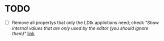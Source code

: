 # TODO

- [ ] Remove all propertys that only the LDtk applictions need; check _"Show internal values that are only used by the editor (you should ignore them)"_ [link](https://ldtk.io/json/#overview)